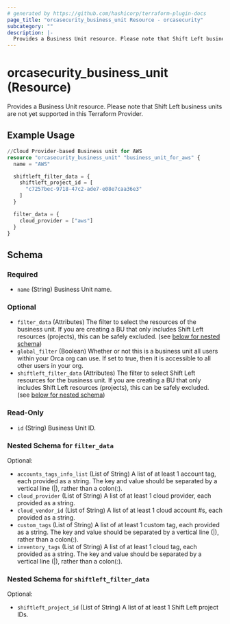```yaml
---
# generated by https://github.com/hashicorp/terraform-plugin-docs
page_title: "orcasecurity_business_unit Resource - orcasecurity"
subcategory: ""
description: |-
  Provides a Business Unit resource. Please note that Shift Left business units are not yet supported in this Terraform Provider.
---
```


# orcasecurity_business_unit (Resource)

Provides a Business Unit resource. Please note that Shift Left business units are not yet supported in this Terraform Provider.

## Example Usage

```terraform
//Cloud Provider-based Business unit for AWS
resource "orcasecurity_business_unit" "business_unit_for_aws" {
  name = "AWS"

  shiftleft_filter_data = {
    shiftleft_project_id = [
      "c7257bec-9718-47c2-ade7-e08e7caa36e3"
    ]
  }

  filter_data = {
    cloud_provider = ["aws"]
  }
}
```

<!-- schema generated by tfplugindocs -->
## Schema

### Required

- `name` (String) Business Unit name.

### Optional

- `filter_data` (Attributes) The filter to select the resources of the business unit. If you are creating a BU that only includes Shift Left resources (projects), this can be safely excluded. (see [below for nested schema](#nestedatt--filter_data))
- `global_filter` (Boolean) Whether or not this is a business unit all users within your Orca org can use. If set to true, then it is accessible to all other users in your org.
- `shiftleft_filter_data` (Attributes) The filter to select Shift Left resources for the business unit. If you are creating a BU that only includes Shift Left resources (projects), this can be safely excluded. (see [below for nested schema](#nestedatt--shiftleft_filter_data))

### Read-Only

- `id` (String) Business Unit ID.

<a id="nestedatt--filter_data"></a>
### Nested Schema for `filter_data`

Optional:

- `accounts_tags_info_list` (List of String) A list of at least 1 account tag, each provided as a string. The key and value should be separated by a vertical line (|), rather than a colon(:).
- `cloud_provider` (List of String) A list of at least 1 cloud provider, each provided as a string.
- `cloud_vendor_id` (List of String) A list of at least 1 cloud account #s, each provided as a string.
- `custom_tags` (List of String) A list of at least 1 custom tag, each provided as a string. The key and value should be separated by a vertical line (|), rather than a colon(:).
- `inventory_tags` (List of String) A list of at least 1 cloud tag, each provided as a string. The key and value should be separated by a vertical line (|), rather than a colon(:).


<a id="nestedatt--shiftleft_filter_data"></a>
### Nested Schema for `shiftleft_filter_data`

Optional:

- `shiftleft_project_id` (List of String) A list of at least 1 Shift Left project IDs.


